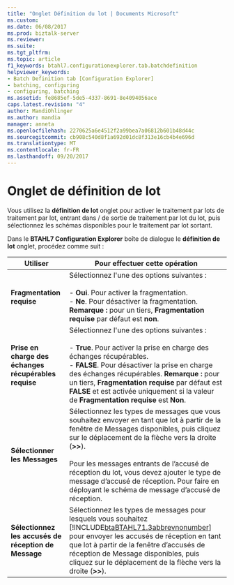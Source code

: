 ```yaml
---
title: "Onglet Définition du lot | Documents Microsoft"
ms.custom: 
ms.date: 06/08/2017
ms.prod: biztalk-server
ms.reviewer: 
ms.suite: 
ms.tgt_pltfrm: 
ms.topic: article
f1_keywords: btahl7.configurationexplorer.tab.batchdefinition
helpviewer_keywords:
- Batch Definition tab [Configuration Explorer]
- batching, configuring
- configuring, batching
ms.assetid: fe8685ef-5de5-4337-8691-8e4094056ace
caps.latest.revision: "4"
author: MandiOhlinger
ms.author: mandia
manager: anneta
ms.openlocfilehash: 2270625a6e4512f2a99bea7a06812b601b48d44c
ms.sourcegitcommit: cb908c540d8f1a692d01dc8f313e16cb4b4e696d
ms.translationtype: MT
ms.contentlocale: fr-FR
ms.lasthandoff: 09/20/2017
---
```

# <a name="batch-definition-tab"></a>Onglet de définition de lot
Vous utilisez la **définition de lot** onglet pour activer le traitement par lots de traitement par lot, entrant dans / de sortie de traitement par lot du lot, puis sélectionnez les schémas disponibles pour le traitement par lot sortant.  
  
 Dans le **BTAHL7 Configuration Explorer** boîte de dialogue le **définition de lot** onglet, procédez comme suit :  
  
|Utiliser|Pour effectuer cette opération|  
|--------------|----------------|  
|**Fragmentation requise**|Sélectionnez l'une des options suivantes :<br /><br /> -   **Oui**. Pour activer la fragmentation.<br />-   **Ne**. Pour désactiver la fragmentation. **Remarque :** pour un tiers, **Fragmentation requise** par défaut est **non**.|  
|**Prise en charge des échanges récupérables requise**|Sélectionnez l'une des options suivantes :<br /><br /> -   **True**. Pour activer la prise en charge des échanges récupérables.<br />-   **FALSE**. Pour désactiver la prise en charge des échanges récupérables. **Remarque :** pour un tiers, **Fragmentation requise** par défaut est **FALSE** et est activée uniquement si la valeur de **Fragmentation requise** est **Non**.|  
|**Sélectionner les Messages**|Sélectionnez les types de messages que vous souhaitez envoyer en tant que lot à partir de la fenêtre de Messages disponibles, puis cliquez sur le déplacement de la flèche vers la droite (**>>**).<br /><br /> Pour les messages entrants de l’accusé de réception du lot, vous devez ajouter le type de message d’accusé de réception. Pour faire en déployant le schéma de message d’accusé de réception.|  
|**Sélectionnez les accusés de réception de Message**|Sélectionnez les types de messages pour lesquels vous souhaitez [!INCLUDE[btaBTAHL71.3abbrevnonumber](../../includes/btabtahl71-3abbrevnonumber-md.md)] pour envoyer les accusés de réception en tant que lot à partir de la fenêtre d’accusés de réception de Message disponibles, puis cliquez sur le déplacement de la flèche vers la droite (**>>**).|